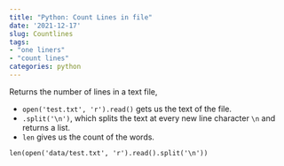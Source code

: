 ```yaml
---
title: "Python: Count Lines in file"
date: '2021-12-17'
slug: Countlines
tags:
- "one liners"
- "count lines"
categories: python
---
```


Returns the number of lines in a text file, 

- `open('test.txt', 'r').read()` gets us the text of the file. 
- `.split('\n')`, which splits the text at every new line character `\n` and returns a list. 
- `len` gives us the count of the words.

```
len(open('data/test.txt', 'r').read().split('\n'))
```
